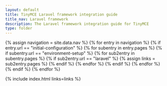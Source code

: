 ```yaml
---
layout: default
title: TinyMCE Laravel framework integration guide
title_nav: Laravel framework
description: The Laravel framework integration guide for TinyMCE
type: folder
---
```


{% assign navigation = site.data.nav %}
{% for entry in navigation %}
  {% if entry.url == "initial-configuration" %}
    {% for subentry in entry.pages %}
      {% if subentry.url == "environment-setup" %}
        {% for sub2entry in subentry.pages %}
          {% if sub2entry.url == "laravel" %}
            {% assign links = sub2entry.pages %}
          {% endif %}
        {% endfor %}
      {% endif %}
    {% endfor %}
  {% endif %}
{% endfor %}

{% include index.html links=links %}
